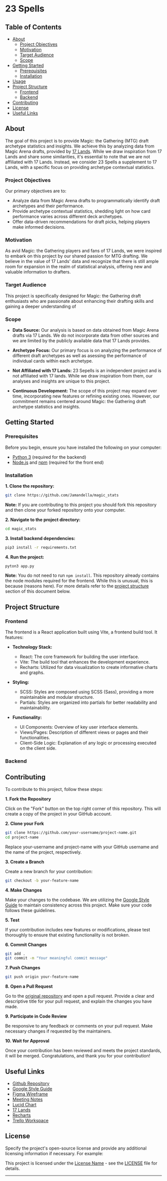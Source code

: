 # 23 Spells

## Table of Contents
- [About](#about)
  - [Project Objectives](#project-objectives)
  - [Motivation](#motivation)
  - [Target Audience](#target-audience)
  - [Scope](#scope)
- [Getting Started](#getting-started)
  - [Prerequisites](#prerequisites)
  - [Installation](#installation)
- [Usage](#usage)
- [Project Structure](#project-structure)
  - [Frontend](#frontend)
  - [Backend](#backend)
- [Contributing](#contributing)
- [License](#license)
- [Useful Links](#useful-links)

## About

The goal of this project is to provide Magic: the Gathering (MTG) draft archetype statistics and insights. We achieve this by analyzing data from Magic Arena drafts, provided by [17 Lands](https://www.17lands.com/). While we draw inspiration from 17 Lands and share some similarities, it's essential to note that we are not affiliated with 17 Lands. Instead, we consider 23 Spells a supplement to 17 Lands, with a specific focus on providing archetype contextual statistics.

### Project Objectives

Our primary objectives are to:
- Analyze data from Magic Arena drafts to programmatically identify draft archetypes and their performance.
- Provide archetype contextual statistics, shedding light on how card performance varies across different deck archetypes.
- Offer data-driven recommendations for draft picks, helping players make informed decisions.

### Motivation

As avid Magic: the Gathering players and fans of 17 Lands, we were inspired to embark on this project by our shared passion for MTG drafting. We believe in the value of 17 Lands' data and recognize that there is still ample room for expansion in the realm of statistical analysis, offering new and valuable information to drafters.

### Target Audience

This project is specifically designed for Magic: the Gathering draft enthusiasts who are passionate about enhancing their drafting skills and gaining a deeper understanding of 

### Scope

- **Data Source:**
Our analysis is based on data obtained from Magic Arena drafts via 17 Lands. We do not incorporate data from other sources and we are limited by the publicly available data that 17 Lands provides.

- **Archetype Focus:**
Our primary focus is on analyzing the performance of different draft archetypes as well as asessing the performance of individual cards within each archetype.

- **Not Affiliated with 17 Lands:**
23 Sepells is an independent project and is not affiliated with 17 lands. While we draw inspiration from them, our analyses and insights are unique to this project.

- **Continuous Development:**
The scope of this project may expand over time, incorporating new features or refining existing ones. However, our commitment remains centered around Magic: the Gathering draft archetype statistics and insights.

## Getting Started

### Prerequisites

Before you begin, ensure you have installed the following on your computer:

- [Python 3](https://www.python.org/downloads/) (required for the backend)
- [Node.js](https://nodejs.org/) and [npm](https://www.npmjs.com/get-npm) (required for the front end)

### Installation

**1. Clone the repository:**

  ```bash
  git clone https://github.com/Jamandella/magic_stats
  ```

**Note:** If you are contributing to this project you should fork this repository and then clone your forked repository onto your computer.

**2. Navigate to the project directory:**

  ```bash
  cd magic_stats
  ```

**3. Install backend dependencies:**

  ```bash
  pip3 install -r requirements.txt
  ```

**4. Run the project:**

  ```bash
  pyton3 app.py
  ```

**Note:** You do not need to run `npm install`. This repository already contains the node modules required for the frontend. While this is unusual, this is because (reasons here). For more details refer to the [project structure](#project-structure) section of this document below.

<!-- Josh, briefly explain why the node modules are already pre-installed in the project -->

## Project Structure

### Frontend

The frontend is a React application built using Vite, a frontend build tool. It features:

- **Technology Stack:**
  - React: The core framework for building the user interface.
  - Vite: The build tool that enhances the development experience.
  - Recharts: Utilized for data visualization to create informative charts and graphs.

- **Styling:**
  - SCSS: Styles are composed using SCSS (Sass), providing a more maintainable and modular structure.
  - Partials: Styles are organized into partials for better readability and maintainability.

- **Functionality:**
  - UI Components: Overview of key user interface elements.
  - Views/Pages: Description of different views or pages and their functionalities.
  - Client-Side Logic: Explanation of any logic or processing executed on the client side.

### Backend

<!-- Josh -->
<!-- An explaination of how the mixed deployment is working would be good to include in here.  -->

## Contributing

To contribute to this project, follow these steps:

**1. Fork the Repository**

Click on the "Fork" button on the top right corner of this repository. This will create a copy of the project in your GitHub account.

**2. Clone your Fork**

```bash
git clone https://github.com/your-username/project-name.git
cd project-name
```

Replace your-username and project-name with your GitHub username and the name of the project, respectively.

**3. Create a Branch**

Create a new branch for your contribution:

```bash
git checkout -b your-feature-name
```

**4. Make Changes**

Make your changes to the codebase. We are utilizing the [Google Style Guide](https://google.github.io/styleguide/) to maintain consistency across this project. Make sure your code follows these guidelines.

**5. Test**

If your contribution includes new features or modifications, please test thoroughly to ensure that existing functionality is not broken.

**6. Commit Changes**

```bash
git add .
git commit -m "Your meaningful commit message"
```

**7. Push Changes**

```bash
git push origin your-feature-name
```

**8. Open a Pull Request**

Go to the [original repository](https://github.com/Jamandella/magic_stats) and open a pull request. Provide a clear and descriptive title for your pull request, and explain the changes you have made.

**9. Participate in Code Review**

Be responsive to any feedback or comments on your pull request. Make necessary changes if requested by the maintainers.

**10. Wait for Approval**

Once your contribution has been reviewed and meets the project standards, it will be merged. Congratulations, and thank you for your contribution!

## Useful Links

- [Github Repository](https://github.com/Jamandella/magic_stats)
- [Google Style Guide](https://developers.google.com/style)
- [Figma Wireframe](https://www.figma.com/file/YqYaigEWARHy5NL5g08Kpq/Magic-Stats-Project?type=whiteboard&t=UKJd6ZK53VYmdl8B-0)
- [Meeting Notes](https://drive.google.com/drive/folders/126ZhLhKfrLapQaeJPCU4REnxilpgR3qA)
- [Lucid Chart](https://lucid.app/lucidchart/002d3ba4-b5e1-44b8-9c6c-3b6e62869340/edit?invitationId=inv_d3a938cc-a15e-49bf-8d0a-d7902a952bda&page=0_0#)
- [17 Lands](https://www.17lands.com/)
- [Recharts](https://recharts.org/en-US/)
- [Trello Workspace](https://trello.com/b/UPAoSil2/magic-stats-are-magical)

## License

Specify the project's open-source license and provide any additional licensing information if necessary. For example:

This project is licensed under the [License Name](LICENSE) - see the [LICENSE](LICENSE) file for details.

---

<!-- Feel free to adapt and expand this template to suit your project's specific needs. The key is to make the README informative and user-friendly, providing all the necessary information for users, contributors, and team members to understand and work with your project. -->
